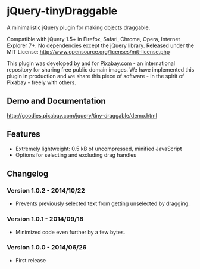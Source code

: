 jQuery-tinyDraggable
===================

A minimalistic jQuery plugin for making objects draggable.

Compatible with jQuery 1.5+ in Firefox, Safari, Chrome, Opera, Internet Explorer 7+. No dependencies except the jQuery library.
Released under the MIT License: http://www.opensource.org/licenses/mit-license.php

This plugin was developed by and for [Pixabay.com](http://pixabay.com/) - an international repository for sharing free public domain images.
We have implemented this plugin in production and we share this piece of software - in the spirit of Pixabay - freely with others.

## Demo and Documentation

http://goodies.pixabay.com/jquery/tiny-draggable/demo.html

## Features

* Extremely lightweight: 0.5 kB of uncompressed, minified JavaScript
* Options for selecting and excluding drag handles

## Changelog

### Version 1.0.2 - 2014/10/22

* Prevents previously selected text from getting unselected by dragging.

### Version 1.0.1 - 2014/09/18

* Minimized code even further by a few bytes.

### Version 1.0.0 - 2014/06/26

* First release
